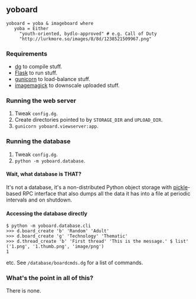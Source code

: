 ## yoboard

```dg
yoboard = yoba & imageboard where
   yoba = Either
     "youth-oriented, bydlo-approved" # e.g. Call of Duty
     "http://lurkmore.so/images/8/8d/1238521509967.png"
```

### Requirements

  * [dg](https://pyos.github.io/dg) to compile stuff.
  * [Flask](http://flask.pocoo.org/) to run stuff.
  * [gunicorn](http://gunicorn.org/) to load-balance stuff.
  * [imagemagick](http://www.imagemagick.org/) to downscale uploaded stuff.

### Running the web server

  1. Tweak `config.dg`.
  2. Create directories pointed to by `STORAGE_DIR` and `UPLOAD_DIR`.
  3. `gunicorn yoboard.viewserver:app`.

### Running the database

  1. Tweak `config.dg`.
  2. `python -m yoboard.database`.

#### Wait, what database is THAT?

It's not a database, it's a non-distributed Python object storage with
[pickle](http://docs.python.org/3.3/library/pickle.html)-based RPC interface
that also dumps all the data it has into a file at periodic intervals
and on shutdown.

#### Accessing the database directly

```dg
$ python -m yoboard.database.cli
>>> d.board_create 'b' 'Random' 'Adult'
>>> d.board_create 'g' 'Technology' 'Thematic'
>>> d.thread_create 'b' 'First thread' 'This is the message.' $ list' ('1.png', '1.thumb.png', 'image/png')
1
```

etc. See `/database/boardcmds.dg` for a list of commands.

### What's the point in all of this?

There is none.
